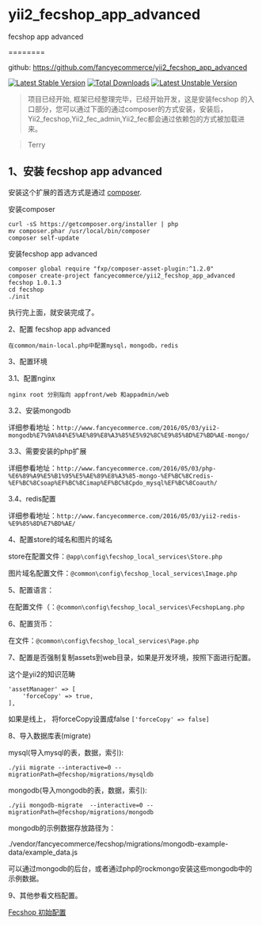 # yii2_fecshop_app_advanced
fecshop app advanced

========

github: https://github.com/fancyecommerce/yii2_fecshop_app_advanced

[![Latest Stable Version](https://poser.pugx.org/fancyecommerce/fecshop-app-advanced/v/stable)](https://packagist.org/packages/fancyecommerce/fecshop-app-advanced) [![Total Downloads](https://poser.pugx.org/fancyecommerce/fecshop-app-advanced/downloads)](https://packagist.org/packages/fancyecommerce/fecshop-app-advanced) [![Latest Unstable Version](https://poser.pugx.org/fancyecommerce/fecshop-app-advanced/v/unstable)](https://packagist.org/packages/fancyecommerce/fecshop-app-advanced)


> 项目已经开始, 框架已经整理完毕，已经开始开发，这是安装fecshop
> 的入口部分，您可以通过下面的通过composer的方式安装，安装后，
> Yii2_fecshop,Yii2_fec_admin,Yii2_fec都会通过依赖包的方式被加载进来。

> Terry

1、安装 fecshop app advanced
------------

安装这个扩展的首选方式是通过 [composer](http://getcomposer.org/download/).

安装composer

```
curl -sS https://getcomposer.org/installer | php
mv composer.phar /usr/local/bin/composer
composer self-update
```


安装fecshop app advanced

```
composer global require "fxp/composer-asset-plugin:^1.2.0"
composer create-project fancyecommerce/yii2_fecshop_app_advanced fecshop 1.0.1.3
cd fecshop
./init
```


执行完上面，就安装完成了。

2、配置 fecshop app advanced

```
在common/main-local.php中配置mysql，mongodb，redis

```

3、配置环境

3.1、配置nginx
```
nginx root 分别指向 appfront/web 和appadmin/web
```
3.2、安装mongodb

详细参看地址：`http://www.fancyecommerce.com/2016/05/03/yii2-mongodb%E7%9A%84%E5%AE%89%E8%A3%85%E5%92%8C%E9%85%8D%E7%BD%AE-mongo/`

3.3、需要安装的php扩展

详细参看地址：`http://www.fancyecommerce.com/2016/05/03/php-%E6%89%A9%E5%B1%95%E5%AE%89%E8%A3%85-mongo-%EF%BC%8Credis-%EF%BC%8Csoap%EF%BC%8Cimap%EF%BC%8Cpdo_mysql%EF%BC%8Coauth/`

3.4、redis配置

详细参看地址：`http://www.fancyecommerce.com/2016/05/03/yii2-redis-%E9%85%8D%E7%BD%AE/`

4、配置store的域名和图片的域名

store在配置文件：`@app\config\fecshop_local_services\Store.php`

图片域名配置文件：`@common\config\fecshop_local_services\Image.php`


5、配置语言：

在配置文件（：`@common\config\fecshop_local_services\FecshopLang.php`



6、配置货币：

在文件：`@common\config\fecshop_local_services\Page.php`

7、配置是否强制复制assets到web目录，如果是开发环境，按照下面进行配置。

这个是yii2的知识范畴

```
'assetManager' => [
	'forceCopy' => true,
],
```

如果是线上， 将forceCopy设置成false `['forceCopy' => false]`

8、导入数据库表(migrate)

mysql(导入mysql的表，数据，索引):

```
./yii migrate --interactive=0 --migrationPath=@fecshop/migrations/mysqldb
```

mongodb(导入mongodb的表，数据，索引):

```
./yii mongodb-migrate  --interactive=0 --migrationPath=@fecshop/migrations/mongodb
```

mongodb的示例数据存放路径为：

./vendor/fancyecommerce/fecshop/migrations/mongodb-example-data/example_data.js

可以通过mongodb的后台，或者通过php的rockmongo安装这些mongodb中的示例数据。



9、其他参看文档配置。

[Fecshop 初始配置](http://www.fecshop.com/doc/fecshop-guide/cn-1.0/guide-fecshop-init-config.html)





